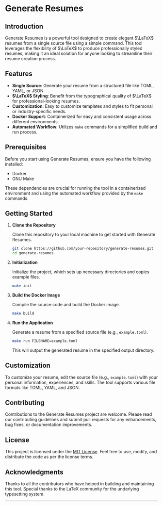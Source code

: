 # Generate Resumes

## Introduction

Generate Resumes is a powerful tool designed to create elegant $\LaTeX$ resumes from a single source file using a simple command. This tool leverages the flexibility of $\LaTeX$ to produce professionally styled resumes, making it an ideal solution for anyone looking to streamline their resume creation process.

## Features

- **Single Source**: Generate your resume from a structured file like TOML, YAML, or JSON.
- **$\LaTeX$ Styling**: Benefit from the typographical quality of $\LaTeX$ for professional-looking resumes.
- **Customization**: Easy to customize templates and styles to fit personal or industry-specific needs.
- **Docker Support**: Containerized for easy and consistent usage across different environments.
- **Automated Workflow**: Utilizes `make` commands for a simplified build and run process.

## Prerequisites

Before you start using Generate Resumes, ensure you have the following installed:
- Docker
- GNU Make

These dependencies are crucial for running the tool in a containerized environment and using the automated workflow provided by the `make` commands.

## Getting Started

1. **Clone the Repository**
   
   Clone this repository to your local machine to get started with Generate Resumes.

   ```bash
   git clone https://github.com/your-repository/generate-resumes.git
   cd generate-resumes
   ```

2. **Initialization**

   Initialize the project, which sets up necessary directories and copies example files.

   ```bash
   make init
   ```

3. **Build the Docker Image**

   Compile the source code and build the Docker image.

   ```bash
   make build
   ```

4. **Run the Application**

   Generate a resume from a specified source file (e.g., `example.toml`).

   ```bash
   make run FILENAME=example.toml
   ```

   This will output the generated resume in the specified output directory.

## Customization

To customize your resume, edit the source file (e.g., `example.toml`) with your personal information, experiences, and skills. The tool supports various file formats like TOML, YAML, and JSON.

## Contributing

Contributions to the Generate Resumes project are welcome. Please read our contributing guidelines and submit pull requests for any enhancements, bug fixes, or documentation improvements.

## License

This project is licensed under the [MIT License](LICENSE). Feel free to use, modify, and distribute the code as per the license terms.

## Acknowledgments

Thanks to all the contributors who have helped in building and maintaining this tool. Special thanks to the LaTeX community for the underlying typesetting system.

---
